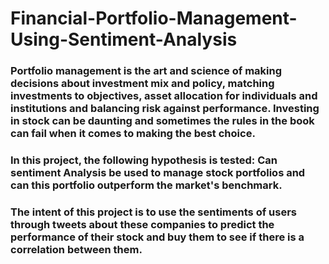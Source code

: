 # Financial-Portfolio-Management-Using-Sentiment-Analysis

### Portfolio management is the art and science of making decisions about investment mix and policy, matching investments to objectives, asset allocation for individuals and institutions and balancing risk against performance. Investing in stock can be daunting and sometimes the rules in the book can fail when it comes to making the best choice.

### In this project, the following hypothesis is tested: Can sentiment Analysis be used to manage stock portfolios and can this portfolio outperform the market's benchmark. 

### The intent of this project is to use the sentiments of users through tweets about these companies to predict the performance of their stock and buy them to see if there is a correlation between them.
